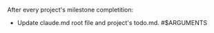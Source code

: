 After every project's milestone completition:
- Update claude.md root file and project's todo.md.
#$ARGUMENTS
